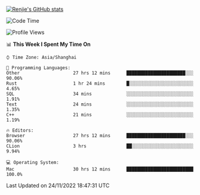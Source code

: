 [![Renjie's GitHub stats](https://github-readme-stats.vercel.app/api?username=liurenjie1024&show_icons=true&theme=chartreuse-dark)](https://github.com/anuraghazra/github-readme-stats)

<!--START_SECTION:waka-->
![Code Time](http://img.shields.io/badge/Code%20Time-377%20hrs%2049%20mins-blue)

![Profile Views](http://img.shields.io/badge/Profile%20Views-20-blue)

📊 **This Week I Spent My Time On** 

```text
⌚︎ Time Zone: Asia/Shanghai

💬 Programming Languages: 
Other                    27 hrs 12 mins      ██████████████████████░░░   90.06% 
Rust                     1 hr 24 mins        █░░░░░░░░░░░░░░░░░░░░░░░░   4.65% 
SQL                      34 mins             ░░░░░░░░░░░░░░░░░░░░░░░░░   1.91% 
Text                     24 mins             ░░░░░░░░░░░░░░░░░░░░░░░░░   1.35% 
C++                      21 mins             ░░░░░░░░░░░░░░░░░░░░░░░░░   1.19%

🔥 Editors: 
Browser                  27 hrs 12 mins      ██████████████████████░░░   90.06% 
CLion                    3 hrs               ██░░░░░░░░░░░░░░░░░░░░░░░   9.94%

💻 Operating System: 
Mac                      30 hrs 12 mins      █████████████████████████   100.0%

```


 Last Updated on 24/11/2022 18:47:31 UTC
<!--END_SECTION:waka-->

